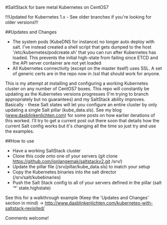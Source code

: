 #SaltStack for bare metal Kubernetes on CentOS7

!!!Updated for Kubernetes 1.x - See older branches if you're looking for older versions!!!

##Updates and Changes
- The system pods (KubeDNS for instance) no longer auto deploy with salt.  I've instead created a shell script that gets dumped to the host '/etc/kubernetes/podcreate.sh' that you can run after Kubernetes has loaded.  This prevents the initial high-state from failing since ETCD and the API server container are not yet loaded
- All Kubernetes connectivity (except on the master itself) uses SSL.  A set of generic certs are in the repo now in /ssl that should work for anyone. 

This is my attempt at installing and configuring a working Kubernetes cluster on any number of CentOS7 boxes. This repo will constantly be updating as the Kubernetes versions progresses (I'm trying to branch appropriately but no guarantees) and my SaltStack ability improves. Basically - these Salt states will let you configure an entire cluster by only updating a single Salt pillar (kube_data.sls). See my blog (www.dasblinkenlichten.com) for some posts on how earlier iterations of this worked. I'll try to get a current post out there soon that details how the current Salt config works but it's changing all the time so just try and use the examples.

##How to use
- Have a working SaltStack cluster
- Clone this code onto one of your servers (git clone https://github.com/jonlangemak/saltstackv2.git /srv/)
- Update the pillar file (/srv/pillar/kube_data.sls) to match your setup
- Copy the Kubernetes binaries into the salt director (/srv/salt/kubebinaries)
- Push the Salt Stack config to all of your servers defined in the pillar (salt '*' state.highstate)

See this for a walkthrough example (Keep the 'Updates and Changes' section in mind) -> http://www.dasblinkenlichten.com/kubernetes-with-saltstack-revisited/

Comments welcome!
